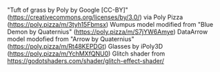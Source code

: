"Tuft of grass by Poly by Google [CC-BY]" (https://creativecommons.org/licenses/by/3.0/) via Poly Pizza (https://poly.pizza/m/3tyh15Fbmsx)
Wumpus model modified from "Blue Demon by Quaternius" (https://poly.pizza/m/S7jYW6Amye)
DataArrow model modofied from "Arrow by Quaternius" (https://poly.pizza/m/Rt48KEPDGt)
Glasses by iPoly3D (https://poly.pizza/m/YchMXfQNU0)
Glitch shader from https://godotshaders.com/shader/glitch-effect-shader/
